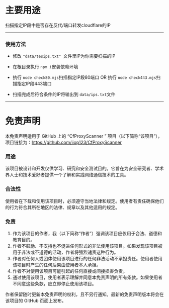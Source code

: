 # 主要用途
扫描指定IP段中是否存在反代/端口转发cloudflare的IP

------------


### 使用方法
- 修改 `"data/tesips.txt" `文件里IP为你需要扫描的IP

- 在根目录执行 `npm i`安装依赖环境

- 执行 `node check80.mjs`扫描指定IP段80端口 OR 执行 `node check443.mjs`扫描指定IP段443端口

- 扫描完成后符合条件的IP将输出到 `data/ips.txt`文件

------------

# 免责声明

本免责声明适用于 GitHub 上的 “CfProxyScanner
” 项目（以下简称“该项目”），项目链接为：https://github.com/iiop123/CfProxyScanner

### 用途
该项目被设计和开发仅供学习、研究和安全测试目的。它旨在为安全研究者、学术界人士和技术爱好者提供一个了解和实践网络通信技术的工具。

### 合法性
使用者在下载和使用该项目时，必须遵守当地法律和规定。使用者有责任确保他们的行为符合其所在地区的法律、规章以及其他适用的规定。

### 免责
1. 作为该项目的作者，我（以下简称“作者”）强调该项目应仅用于合法、道德和教育目的。
2. 作者不鼓励、不支持也不促进任何形式的非法使用该项目。如果发现该项目被用于非法或不道德的活动，作者将强烈谴责这种行为。
3. 作者对任何人或团体使用该项目进行的任何非法活动不承担责任。使用者使用该项目时产生的任何后果由使用者本人承担。
4. 作者不对使用该项目可能引起的任何直接或间接损害负责。
5. 通过使用该项目，使用者表示理解并同意本免责声明的所有条款。如果使用者不同意这些条款，应立即停止使用该项目。

作者保留随时更新本免责声明的权利，且不另行通知。最新的免责声明版本将会在该项目的 GitHub 页面上发布。

